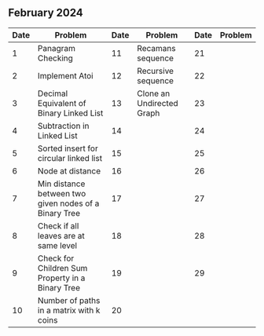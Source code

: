 ## February 2024

| Date | Problem                                               | Date | Problem                   | Date | Problem |
| ---- | ----------------------------------------------------- | ---- | ------------------------- | ---- | ------- |
| 1    | Panagram Checking                                     | 11   | Recamans sequence         | 21   |         |
| 2    | Implement Atoi                                        | 12   | Recursive sequence        | 22   |         |
| 3    | Decimal Equivalent of Binary Linked List              | 13   | Clone an Undirected Graph | 23   |         |
| 4    | Subtraction in Linked List                            | 14   |                           | 24   |         |
| 5    | Sorted insert for circular linked list                | 15   |                           | 25   |         |
| 6    | Node at distance                                      | 16   |                           | 26   |         |
| 7    | Min distance between two given nodes of a Binary Tree | 17   |                           | 27   |         |
| 8    | Check if all leaves are at same level                 | 18   |                           | 28   |         |
| 9    | Check for Children Sum Property in a Binary Tree      | 19   |                           | 29   |         |
| 10   | Number of paths in a matrix with k coins              | 20   |                           |      |         |
